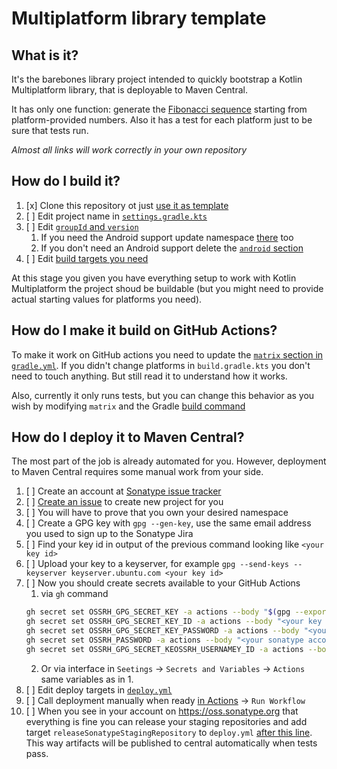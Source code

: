 # Multiplatform library template

## What is it?

It's the barebones library project intended to quickly bootstrap a Kotlin Multiplatform library, that is deployable to Maven Central.

It has only one function: generate the [Fibonacci sequence](https://en.wikipedia.org/wiki/Fibonacci_sequence) starting from platform-provided numbers. Also it has a test for each platform just to be sure that tests run.

*Almost all links will work correctly in your own repository*

## How do I build it?

1. [x] Clone this repository ot just [use it as template](https://github.com/asm0dey/dummylib-multiplatform/generate)
2. [ ] Edit project name in [`settings.gradle.kts`](settings.gradle.kts#L15)
3. [ ] Edit [`groupId` and `version`](build.gradle.kts#L9-L10)
    1. If you need the Android support update namespace [there](build.gradle.kts#L20-L45) too
    1. If you don't need an Android support delete the [`android` section](build.gradle.kts#L55-L66)
4. [ ] Edit [build targets you need](build.gradle.kts#L20-L45)

At this stage you given you have everything setup to work with Kotlin Multiplatform the project shoud be buildable (but you might need to provide actual starting values for platforms you need).

## How do I make it build on GitHub Actions?

To make it work on GitHub actions you need to update the [`matrix` section in `gradle.yml`](.github/workflows/gradle.yml#L25-L34). If you didn't change platforms in `build.gradle.kts` you don't need to touch anything. But still read it to understand how it works.

Also, currently it only runs tests, but you can change this behavior as you wish by modifying `matrix` and the Gradle [build command](.github/workflows/gradle.yml#L52)

## How do I deploy it to Maven Central?

The most part of the job is already automated for you. However, deployment to Maven Central requires some manual work from your side. 

1. [ ] Create an account at [Sonatype issue tracker](https://issues.sonatype.org/secure/Signup!default.jspa)
2. [ ] [Create an issue](https://issues.sonatype.org/secure/CreateIssue.jspa?issuetype=21&pid=10134) to create new project for you
3. [ ] You will have to prove that you own your desired namespace
4. [ ] Create a GPG key with `gpg --gen-key`, use the same email address you used to sign up to the Sonatype Jira
5. [ ] Find your key id in output of the previous command looking like `<your key id>`
6. [ ] Upload your key to a keyserver, for example `gpg --send-keys --keyserver keyserver.ubuntu.com <your key id>`
7. [ ] Now you should create secrets available to your GitHub Actions
    1. via `gh` command
    ```bash
    gh secret set OSSRH_GPG_SECRET_KEY -a actions --body "$(gpg --export --armor "<your key id>")"
    gh secret set OSSRH_GPG_SECRET_KEY_ID -a actions --body "<your key id>"
    gh secret set OSSRH_GPG_SECRET_KEY_PASSWORD -a actions --body "<your key password>"
    gh secret set OSSRH_PASSWORD -a actions --body "<your sonatype account password>"
    gh secret set OSSRH_GPG_SECRET_KEOSSRH_USERNAMEY_ID -a actions --body "<your sonatype account username>"
    ```
    2. Or via interface in `Seetings` → `Secrets and Variables` → `Actions` same variables as in 1.
8. [ ] Edit deploy targets in [`deploy.yml`](.github/workflows/deploy.yml#L23-L36)
9. [ ] Call deployment manually when ready [in Actions](../../actions/workflows/deploy.yml) → `Run Workflow`
10. [ ] When you see in your account on https://oss.sonatype.org that everything is fine you can release your staging repositories and add target `releaseSonatypeStagingRepository` to `deploy.yml` [after this line](.github/workflows/deploy.yml#L60). This way artifacts will be published to central automatically when tests pass.


